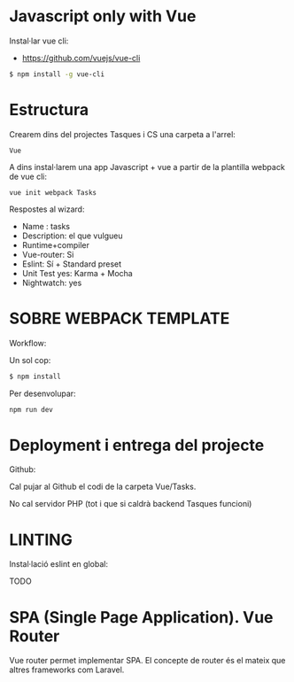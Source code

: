 Javascript only with Vue
========================

Instal·lar vue cli: 

- https://github.com/vuejs/vue-cli

```bash
$ npm install -g vue-cli
```

Estructura
==========

Crearem dins del projectes Tasques i CS una carpeta a l'arrel:

```
Vue
```

A dins instal·larem una app Javascript  + vue a partir de la plantilla webpack de vue cli:

```
vue init webpack Tasks
```

Respostes al wizard:

- Name : tasks
- Description: el que vulgueu
- Runtime+compiler
- Vue-router: Si
- Eslint: Sí + Standard preset
- Unit Test yes: Karma + Mocha
- Nightwatch: yes


SOBRE WEBPACK TEMPLATE
================

Workflow:

Un sol cop:

```bash
$ npm install
```


Per desenvolupar:

```bash
npm run dev
```

Deployment i entrega del projecte
=================================

Github:

Cal pujar al Github el codi de la carpeta Vue/Tasks.

No cal servidor PHP (tot i que si caldrà backend Tasques funcioni)

LINTING
=======

Instal·lació eslint en global:

TODO


SPA (Single Page Application). Vue Router
=========================================

Vue router permet implementar SPA. El concepte de router és el mateix que altres frameworks com Laravel.